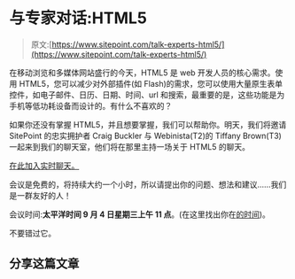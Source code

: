 # 与专家对话:HTML5

> 原文:[https://www.sitepoint.com/talk-experts-html5/](https://www.sitepoint.com/talk-experts-html5/)

在移动浏览和多媒体网站盛行的今天，HTML5 是 web 开发人员的核心需求。使用 HTML5，您可以减少对外部插件(如 Flash)的需求，您可以使用大量原生表单控件，如电子邮件、日历、日期、时间、url 和搜索，最重要的是，这些功能是为手机等低功耗设备而设计的。有什么不喜欢的？

如果你还没有掌握 HTML5，并且想要掌握，我们可以帮助你。明天，我们将邀请 SitePoint 的忠实拥护者 Craig Buckler 与 Webinista(T2)的 Tiffany Brown(T3)一起来到我们的聊天室，他们将在那里主持一场关于 HTML5 的聊天。

[在此加入实时聊天。](https://experts.learnable.com/ "Talk with the Experts")

会议是免费的，将持续大约一个小时，所以请提出你的问题、想法和建议……我们是一群友好的人！

会议时间:**太平洋时间 9 月 4 日星期三上午 11 点**。(在这里找出你在[的时间](http://www.timeanddate.com/worldclock/fixedtime.html?msg=Talk+HTML5+with+the+Experts&iso=20130905T06&p1=22&ah=1 "Time zone converter"))。

不要错过它。

## 分享这篇文章